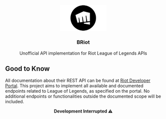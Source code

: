 <p align="center">
    <img width="150" src="./assets/riot.png" />
    <h3 align="center" size>
        BRiot
    </h3>
    <p align="center">Unofficial API implementation for Riot League of Legends APIs</p>
</p>

## Good to Know
All documentation about their REST API can be found at [Riot Developer Portal](https://developer.riotgames.com/). This project aims to implement all available and documented endpoints related to League of Legends, as specified on the portal. No additional endpoints or functionalities outside the documented scope will be included.

<p align="center">
 <b>Development Interrupted ⚠️</b>
</p>

